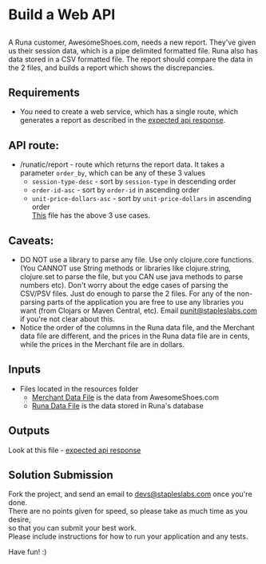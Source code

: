 # Build a Web API

## 
A Runa customer, AwesomeShoes.com, needs a new report. They've given us their session data, which is a pipe delimited formatted file. Runa also has data stored in a CSV formatted file.  The report should compare the data in the 2 files, and builds a report which shows the discrepancies.

## Requirements
* You need to create a web service, which has a single route, which generates a report as described in the [expected api response](https://github.com/StaplesLabs/code-puzzle/blob/master/expected-api-responses.json).

## API route:
* /runatic/report - route which returns the report data. It takes a parameter `order_by`, which can be any of these 3 values
  * `session-type-desc`         - sort by `session-type` in descending order
  * `order-id-asc`              - sort by `order-id` in ascending order
  * `unit-price-dollars-asc`    - sort by `unit-price-dollars` in ascending order<br />
[This](https://github.com/StaplesLabs/code-puzzle/blob/master/expected-api-responses.json) file has the above 3 use cases.

## Caveats:
* DO NOT use a library to parse any file. Use only clojure.core functions. (You CANNOT use String methods or libraries like clojure.string, clojure.set to parse the file, but you CAN use java methods to parse numbers etc). Don't worry about the edge cases of parsing the CSV/PSV files. Just do enough to parse the 2 files. For any of the non-parsing parts of the application you are free to use any libraries you want (from Clojars or Maven Central, etc). Email punit@stapleslabs.com if you're not clear about this.
* Notice the order of the columns in the Runa data file, and the Merchant data file are different, and the prices in the Runa data file are in cents, while the prices in the Merchant file are in dollars.

## Inputs
  * Files located in the resources folder
    * [Merchant Data File](https://github.com/StaplesLabs/InterviewCodePuzzle/blob/master/resources/merchant_data.psv) is the data from AwesomeShoes.com          
    * [Runa Data File](https://github.com/StaplesLabs/InterviewCodePuzzle/blob/master/resources/runa_data.csv) is the data stored in Runa's database

## Outputs
Look at this file - [expected api response](https://github.com/StaplesLabs/InterviewCodePuzzle/blob/master/expected-api-responses.json)

## Solution Submission
Fork the project, and send an email to devs@stapleslabs.com once you're done.<br />
There are no points given for speed, so please take as much time as you desire,<br />
so that you can submit your best work.<br />
Please include instructions for how to run your application and any tests.

Have fun! :)
